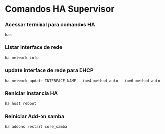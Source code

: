 # Comandos HA Supervisor

### Acessar terminal para comandos HA
```powershell
has
```

### Listar interface de rede
```powershell
ha network info
```

### update interface de rede para DHCP
```powershell
ha network update INTERFACE_NAME --ipv4-method auto --ipv6-method auto
```

### Reniciar instancia HA
```powershell
ha host reboot
```

### Reiniciar Add-on samba
```powershell
ha addons restart core_samba
```
